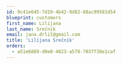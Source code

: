 ```yaml
---
id: 9c41e645-7d19-4b42-9d82-88ac99581d54
blueprint: customers
first_name: Lilijana
last_name: Srečnik
email: jana.drlil@gmail.com
title: 'Lilijana Srečnik'
orders:
  - a51e6889-d0e0-4023-a578-7037f38e1caf
---
```


